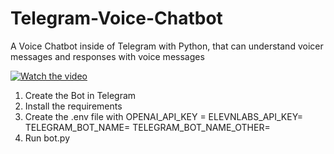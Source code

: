 # Telegram-Voice-Chatbot
A Voice Chatbot inside of Telegram with Python, that can understand voicer messages and responses with voice messages

[![Watch the video](https://img.youtube.com/vi/YYSKlgGhgn0/maxresdefault.jpg)](https://youtu.be/br8uHJGs9m0)

1. Create the Bot in Telegram
2. Install the requirements
3. Create the .env file with 
OPENAI_API_KEY =
ELEVNLABS_API_KEY=
TELEGRAM_BOT_NAME=
TELEGRAM_BOT_NAME_OTHER=
4. Run bot.py
